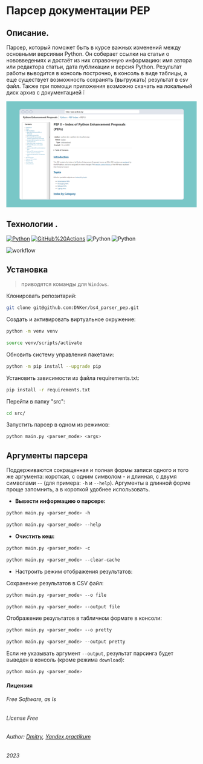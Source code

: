 # Парсер документации PEP

## Описание.

Парсер, который поможет быть в курсе важных изменений между основными версиями Python. Он соберает ссылки на статьи о нововведениях и достаёт из них справочную информацию: имя автора или редактора статьи, дата публикации и версия Python. Результат работы выводится в консоль построчно, в консоль в виде таблицы, а еще существует возможность сохранять (выгружать) результат в csv файл. Также при помощи приложения возможно скачать на локальный диск архив с документацией &#10069;

<img src="tests\fixture_data\Image.png" alt="drawing" width="800"/>

## Технологии .
[![Python](https://img.shields.io/badge/-Python-464646?style=plastic&logo=Python&logoColor=56C0C0&color=008080)](https://www.python.org/) [![GitHub%20Actions](https://img.shields.io/badge/-GitHub%20Actions-464646?style=plastic&logo=GitHub%20actions&logoColor=56C0C0&color=008080)](https://github.com/features/actions)
![Python](https://img.shields.io/badge/python-bs4-blue) ![Python](https://img.shields.io/badge/python-tqdm-blue)

![workflow](https://github.com/DNKer/bs4_parser_pep/actions/workflows/bs4_parser_pep_workflow/badge.svg?branch=master&event=push)

## Установка

> приводятся команды для `Windows`.

Клонировать репозитарий:

```bash
git clone git@github.com:DNKer/bs4_parser_pep.git
```

Cоздать и активировать виртуальное окружение:

```bash
python -m venv venv
```

```bash
source venv/scripts/activate
```

Обновить систему управления пакетами:

```bash
python -m pip install --upgrade pip
```

Установить зависимости из файла requirements.txt:

```bash
pip install -r requirements.txt
```

Перейти в папку "src":

```bash
cd src/
```

Запустить парсер в одном из режимов:

```bash
python main.py <parser_mode> <args>
```

## Аргументы парсера

Поддерживаются сокращенная и полная формы записи одного и того же аргумента: короткая, с одним символом - и длинная, с двумя символами -- (для примера: ```-h``` и ```--help```). Аргументы в длинной форме проще запомнить, а в короткой удобнее использовать.

+ **Вывести информацию о парсере:**
```bash
python main.py <parser_mode> -h
```
```bash
python main.py <parser_mode> --help
```

+ **Очистить кеш:**
```bash
python main.py <parser_mode> -c
```
```bash
python main.py <parser_mode> --clear-cache
```

+ Настроить режим отображения результатов:

Сохранение результатов в CSV файл:
```bash
python main.py <parser_mode> --o file
```
```bash
python main.py <parser_mode> --output file
```
Отображение результатов в табличном формате в консоли:
```bash
python main.py <parser_mode> --o pretty
```
```bash
python main.py <parser_mode> --output pretty
```

Если не указывать аргумент ```--output```, результат парсинга будет выведен в консоль (кроме режима ```download```):
```bash
python main.py <parser_mode>
```

#### Лицензия
###### Free Software, as Is 
###### _License Free_
###### Author: [Dmitry](https://github.com/DNKer), [Yandex practikum](https://practicum.yandex.ru)
###### 2023